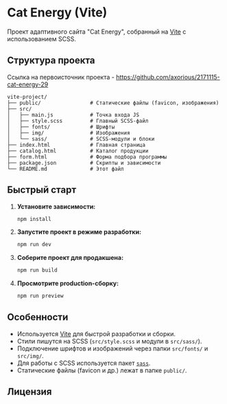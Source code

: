 # Cat Energy (Vite)

Проект адаптивного сайта "Cat Energy", собранный на [Vite](https://vitejs.dev/) с использованием SCSS.

## Структура проекта

Ссылка на первоисточник проекта - https://github.com/axorious/2171115-cat-energy-29

```
vite-project/
├── public/                # Статические файлы (favicon, изображения)
├── src/
│   ├── main.js            # Точка входа JS
│   ├── style.scss         # Главный SCSS-файл
│   ├── fonts/             # Шрифты
│   ├── img/               # Изображения
│   └── sass/              # SCSS-модули и блоки
├── index.html             # Главная страница
├── catalog.html           # Каталог продукции
├── form.html              # Форма подбора программы
├── package.json           # Скрипты и зависимости
└── README.md              # Этот файл
```

## Быстрый старт

1. **Установите зависимости:**

   ```sh
   npm install
   ```

2. **Запустите проект в режиме разработки:**

   ```sh
   npm run dev
   ```

3. **Соберите проект для продакшена:**

   ```sh
   npm run build
   ```

4. **Просмотрите production-сборку:**
   ```sh
   npm run preview
   ```

## Особенности

- Используется [Vite](https://vitejs.dev/) для быстрой разработки и сборки.
- Стили пишутся на SCSS (`src/style.scss` и модули в `src/sass/`).
- Подключение шрифтов и изображений через папки `src/fonts/` и `src/img/`.
- Для работы с SCSS используется пакет [`sass`](https://sass-lang.com/).
- Статические файлы (favicon и др.) лежат в папке `public/`.

## Лицензия
